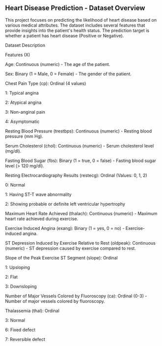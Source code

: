 ## Heart Disease Prediction - Dataset Overview

This project focuses on predicting the likelihood of heart disease based on various medical attributes. The dataset includes several features that provide insights into the patient's health status. The prediction target is whether a patient has heart disease (Positive or Negative).

Dataset Description

Features (X)

Age: Continuous (numeric) - The age of the patient.

Sex: Binary (1 = Male, 0 = Female) - The gender of the patient.

Chest Pain Type (cp): Ordinal (4 values)

  1: Typical angina
  
  2: Atypical angina
  
  3: Non-anginal pain
  
  4: Asymptomatic

Resting Blood Pressure (trestbps): Continuous (numeric) - Resting blood pressure (mm Hg).

Serum Cholesterol (chol): Continuous (numeric) - Serum cholesterol level (mg/dl).

Fasting Blood Sugar (fbs): Binary (1 = true, 0 = false) - Fasting blood sugar level (> 120 mg/dl).

Resting Electrocardiography Results (restecg): Ordinal (Values: 0, 1, 2)

  0: Normal
  
  1: Having ST-T wave abnormality
  
  2: Showing probable or definite left ventricular hypertrophy

Maximum Heart Rate Achieved (thalach): Continuous (numeric) - Maximum heart rate achieved during exercise.

Exercise Induced Angina (exang): Binary (1 = yes, 0 = no) - Exercise-induced angina.

ST Depression Induced by Exercise Relative to Rest (oldpeak): Continuous (numeric) - ST depression caused by exercise compared to rest.

Slope of the Peak Exercise ST Segment (slope): Ordinal

  1: Upsloping
  
  2: Flat
  
  3: Downsloping

Number of Major Vessels Colored by Fluoroscopy (ca): Ordinal (0-3) - Number of major vessels colored by fluoroscopy.

Thalassemia (thal): Ordinal

  3: Normal
  
  6: Fixed defect
  
  7: Reversible defect


